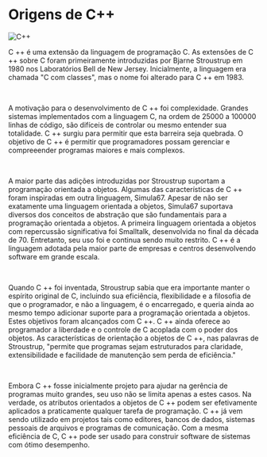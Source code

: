 # Origens de C++

![C++](https://encrypted-tbn0.gstatic.com/images?q=tbn:ANd9GcSslHz9Yiuhm7GeS5hvK-pCSy8G5eW4rFb-LQ&usqp=CAU)

C ++ é uma extensão da linguagem de programação C. As extensões de C ++ sobre C foram primeiramente introduzidas por Bjarne Stroustrup em 1980 nos Laboratórios Bell de New Jersey. Inicialmente, a linguagem era chamada "C com classes", mas o nome foi alterado para C ++ em 1983.

<br />

A motivação para o desenvolvimento de C ++ foi complexidade. Grandes sistemas implementados com a linguagem C, na ordem de 25000 a 100000 linhas de código, são difíceis de controlar ou mesmo entender sua totalidade. C ++ surgiu para permitir que esta barreira seja quebrada. O objetivo de C ++ é permitir que programadores possam gerenciar e compreeender programas maiores e mais complexos.

<br />

A maior parte das adições introduzidas por Stroustrup suportam a programação orientada a objetos. Algumas das características de C ++ foram inspiradas em outra linguagem, Simula67. Apesar de não ser exatamente uma linguagem orientada a objetos, Simula67 suportava diversos dos conceitos de abstração que são fundamentais para a programação orientada a objetos. A primeira linguagem orientada a objetos com repercussão significativa foi Smalltalk, desenvolvida no final da década de 70. Entretanto, seu uso foi e continua sendo muito restrito. C ++ é a linguagem adotada pela maior parte de empresas e centros desenvolvendo software em grande escala.

<br />

Quando C ++ foi inventada, Stroustrup sabia que era importante manter o espírito original de C, incluindo sua eficiência, flexibilidade e a filosofia de que o programador, e não a linguagem, é o encarregado, e queria ainda ao mesmo tempo adicionar suporte para a programação orientada a objetos. Estes objetivos foram alcançados com C ++. C ++ ainda oferece ao programador a liberdade e o controle de C acoplada com o poder dos objetos. As características de orientação a objetos de C ++, nas palavras de Stroustrup, "permite que programas sejam estruturados para claridade, extensibilidade e facilidade de manutenção sem perda de eficiência."

<br />

Embora C ++ fosse inicialmente projeto para ajudar na gerência de programas muito grandes, seu uso não se limita apenas a estes casos. Na verdade, os atributos orientados a objetos de C ++ podem ser efetivamente aplicados a praticamente qualquer tarefa de programação. C ++ já vem sendo utilizado em projetos tais como editores, bancos de dados, sistemas pessoais de arquivos e programas de comunicação. Com a mesma eficiência de C, C ++ pode ser usado para construir software de sistemas com ótimo desempenho.
